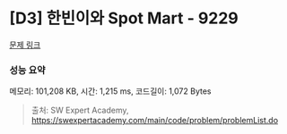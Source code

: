 # [D3] 한빈이와 Spot Mart - 9229 

[문제 링크](https://swexpertacademy.com/main/code/problem/problemDetail.do?contestProbId=AW8Wj7cqbY0DFAXN) 

### 성능 요약

메모리: 101,208 KB, 시간: 1,215 ms, 코드길이: 1,072 Bytes



> 출처: SW Expert Academy, https://swexpertacademy.com/main/code/problem/problemList.do